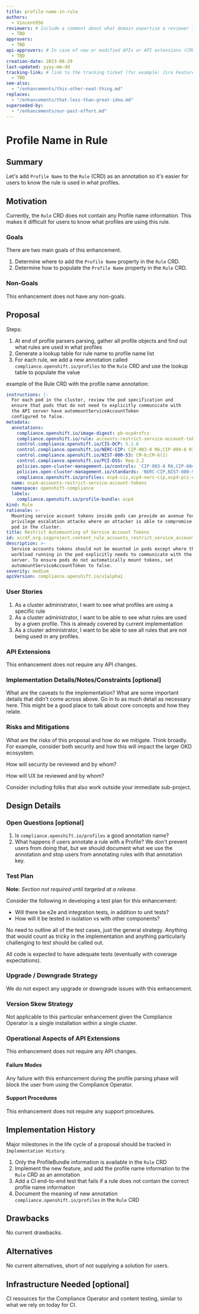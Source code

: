 ```yaml
---
title: profile-name-in-rule
authors:
  - Vincent056
reviewers: # Include a comment about what domain expertise a reviewer is expected to bring and what area of the enhancement you expect them to focus on. For example: - "@networkguru, for networking aspects, please look at IP bootstrapping aspect"
  - TBD
approvers:
  - TBD
api-approvers: # In case of new or modified APIs or API extensions (CRDs, aggregated apiservers, webhooks, finalizers). If there is no API change, use "None"
  - TBD
creation-date: 2023-08-29
last-updated: yyyy-mm-dd
tracking-link: # link to the tracking ticket (for example: Jira Feature or Epic ticket) that corresponds to this enhancement
  - TBD
see-also:
  - "/enhancements/this-other-neat-thing.md"
replaces:
  - "/enhancements/that-less-than-great-idea.md"
superseded-by:
  - "/enhancements/our-past-effort.md"
---
```


# Profile Name in Rule

## Summary

Let's add `Profile Name` to the `Rule` (CRD) as an annotation so it's easier 
for users to know the rule is used in what profiles.

## Motivation

Currently, the `Rule` CRD does not contain any Profile name information.
This makes it difficult for users to know what profiles are using this rule.

### Goals

There are two main goals of this enhancement.

1. Determine where to add the `Profile Name` property in the `Rule`
   CRD.
2. Determine how to populate the `Profile Name` property in the `Rule` CRD.

### Non-Goals

This enhancement does not have any non-goals.

## Proposal

Steps:
1. At end of profile parsers parsing, gather all profile objects and find out what rules are used in what profiles
2. Generate a lookup table for rule name to profile name list
3. For each rule, we add a new annotation called `compliance.openshift.io/profiles` to the `Rule` CRD and use the lookup table to populate the value

example of the Rule CRD with the profile name annotation:

```yaml
instructions: |-
  For each pod in the cluster, review the pod specification and
  ensure that pods that do not need to explicitly communicate with
  the API server have automountServiceAccountToken
  configured to false.
metadata:
  annotations:
    compliance.openshift.io/image-digest: pb-ocp4rzfcz
    compliance.openshift.io/rule: accounts-restrict-service-account-tokens
    control.compliance.openshift.io/CIS-OCP: 5.1.6
    control.compliance.openshift.io/NERC-CIP: CIP-003-8 R6;CIP-004-6 R3;CIP-007-3 R6.1
    control.compliance.openshift.io/NIST-800-53: CM-6;CM-6(1)
    control.compliance.openshift.io/PCI-DSS: Req-2.2
    policies.open-cluster-management.io/controls: 'CIP-003-8 R6,CIP-004-6 R3,CIP-007-3 R6.1,CM-6,CM-6(1),Req-2.2,5.1.6'
    policies.open-cluster-management.io/standards: 'NERC-CIP,NIST-800-53,PCI-DSS,CIS-OCP'
    compliance.openshift.io/profiles: ocp4-cis,ocp4-nerc-cip,ocp4-pci-dss,ocp4-moderate,ocp4-high
  name: ocp4-accounts-restrict-service-account-tokens
  namespace: openshift-compliance
  labels:
    compliance.openshift.io/profile-bundle: ocp4
kind: Rule
rationale: >-
  Mounting service account tokens inside pods can provide an avenue for
  privilege escalation attacks where an attacker is able to compromise a single
  pod in the cluster.
title: Restrict Automounting of Service Account Tokens
id: xccdf_org.ssgproject.content_rule_accounts_restrict_service_account_tokens
description: >-
  Service accounts tokens should not be mounted in pods except where the
  workload running in the pod explicitly needs to communicate with the API
  server. To ensure pods do not automatically mount tokens, set
  automountServiceAccountToken to false.
severity: medium
apiVersion: compliance.openshift.io/v1alpha1
```

### User Stories

1. As a cluster administrator, I want to see what profiles are using a specific rule
2. As a cluster administrator, I want to be able to see what rules are used by a given profile.
   This is already covered by current implementation 
3. As a cluster administrator, I want to be able to see all rules that are not being used in any profiles.



### API Extensions

This enhancement does not require any API changes.


### Implementation Details/Notes/Constraints [optional]

What are the caveats to the implementation? What are some important details that
didn't come across above. Go in to as much detail as necessary here. This might
be a good place to talk about core concepts and how they relate.

### Risks and Mitigations

What are the risks of this proposal and how do we mitigate. Think broadly. For
example, consider both security and how this will impact the larger OKD
ecosystem.

How will security be reviewed and by whom?

How will UX be reviewed and by whom?

Consider including folks that also work outside your immediate sub-project.

## Design Details

### Open Questions [optional]

1. Is `compliance.openshift.io/profiles` a good annotation name?
2. What happens if users annotate a rule with a Profile?
   We don't prevent users from doing that, but we should document what we use
   the annotation and stop users from annotating rules with that annotation key.

### Test Plan

**Note:** *Section not required until targeted at a release.*

Consider the following in developing a test plan for this enhancement:
- Will there be e2e and integration tests, in addition to unit tests?
- How will it be tested in isolation vs with other components?

No need to outline all of the test cases, just the general strategy. Anything
that would count as tricky in the implementation and anything particularly
challenging to test should be called out.

All code is expected to have adequate tests (eventually with coverage
expectations).

### Upgrade / Downgrade Strategy

We do not expect any upgrade or downgrade issues with this enhancement.

### Version Skew Strategy

Not applicable to this particular enhancement given the Compliance Operator is
a single installation within a single cluster.

### Operational Aspects of API Extensions

This enhancement does not require any API changes.

#### Failure Modes

Any failure with this enhancement during the profile parsing phase will block
the user from using the Compliance Operator.

#### Support Procedures

This enhancement does not require any support procedures.

## Implementation History

Major milestones in the life cycle of a proposal should be tracked in `Implementation
History`.

1. Only the ProfileBundle information is available in the `Rule` CRD
2. Implement the new feature, and add the profile name information to the `Rule` CRD as an annotation
3. Add a CI end-to-end test that fails if a rule does not contain the correct profile name information
4. Document the meaning of new annotation `compliance.openshift.io/profiles` in the `Rule` CRD

## Drawbacks

No current drawbacks.

## Alternatives

No current alternatives, short of not supplying a solution for users.

## Infrastructure Needed [optional]

CI resources for the Compliance Operator and content testing, similar to what
we rely on today for CI.